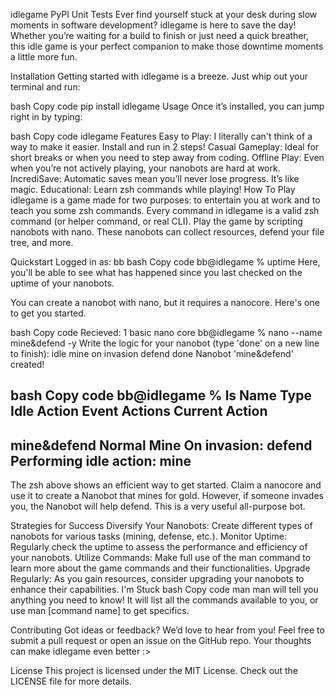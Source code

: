 idlegame
PyPI Unit Tests
Ever find yourself stuck at your desk during slow moments in software development? idlegame is here to save the day! Whether you’re waiting for a build to finish or just need a quick breather, this idle game is your perfect companion to make those downtime moments a little more fun.

Installation
Getting started with idlegame is a breeze. Just whip out your terminal and run:

bash
Copy code
pip install idlegame
Usage
Once it’s installed, you can jump right in by typing:

bash
Copy code
idlegame
Features
Easy to Play: I literally can't think of a way to make it easier. Install and run in 2 steps!
Casual Gameplay: Ideal for short breaks or when you need to step away from coding.
Offline Play: Even when you’re not actively playing, your nanobots are hard at work.
IncrediSave: Automatic saves mean you’ll never lose progress. It’s like magic.
Educational: Learn zsh commands while playing!
How To Play
idlegame is a game made for two purposes: to entertain you at work and to teach you some zsh commands. Every command in idlegame is a valid zsh command (or helper command, or real CLI). Play the game by scripting nanobots with nano. These nanobots can collect resources, defend your file tree, and more.

Quickstart
Logged in as: bb
bash
Copy code
bb@idlegame % uptime
Here, you'll be able to see what has happened since you last checked on the uptime of your nanobots.

You can create a nanobot with nano, but it requires a nanocore. Here's one to get you started.

bash
Copy code
Recieved: 1 basic nano core
bb@idlegame % nano --name mine&defend -y
Write the logic for your nanobot (type 'done' on a new line to finish):
idle mine
on invasion defend
done
Nanobot 'mine&defend' created!

bash
Copy code
bb@idlegame % ls
Name           Type      Idle Action    Event Actions                 Current Action                
----------------------------------------------------------------------------------------------------
mine&defend    Normal    Mine           On invasion: defend           Performing idle action: mine  
----------------------------------------------------------------------------------------------------
The zsh above shows an efficient way to get started. Claim a nanocore and use it to create a Nanobot that mines for gold. However, if someone invades you, the Nanobot will help defend. This is a very useful all-purpose bot.

Strategies for Success
Diversify Your Nanobots: Create different types of nanobots for various tasks (mining, defense, etc.).
Monitor Uptime: Regularly check the uptime to assess the performance and efficiency of your nanobots.
Utilize Commands: Make full use of the man command to learn more about the game commands and their functionalities.
Upgrade Regularly: As you gain resources, consider upgrading your nanobots to enhance their capabilities.
I'm Stuck
bash
Copy code
man
man will tell you anything you need to know! It will list all the commands available to you, or use man [command name] to get specifics.

Contributing
Got ideas or feedback? We’d love to hear from you! Feel free to submit a pull request or open an issue on the GitHub repo. Your thoughts can make idlegame even better :>

License
This project is licensed under the MIT License. Check out the LICENSE file for more details.
